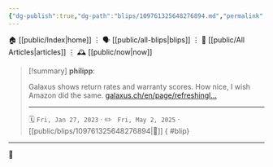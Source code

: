 ```yaml
---
{"dg-publish":true,"dg-path":"blips/109761325648276894.md","permalink":"/blips/109761325648276894/","title":"philipp on mastodon @ 2023-01-27"}
---
```



<div class="transclusion internal-embed is-loaded"><div class="markdown-embed">




🏠 [[public/Index\|home]]  ⋮ 🗣️ [[public/all-blips\|blips]] ⋮  📝 [[public/All Articles\|articles]]  ⋮ 🕰️ [[public/now\|now]]


</div></div>


> [!summary] **philipp**:
>
> Galaxus shows return rates and warranty scores. How nice, I wish Amazon did the same.
> [galaxus.ch/en/page/refreshingl…](https://www.galaxus.ch/en/page/refreshingly-honest-digitec-galaxus-now-displays-warranty-score-and-return-rate-25950)
> - - -
>
> 🗓️ <code>Fri, Jan 27, 2023</code>  · ✏️ <code> Fri, May 2, 2025</code>  · [[public/blips/109761325648276894\|🔗]]
{ #blip}


- - -

 👾
